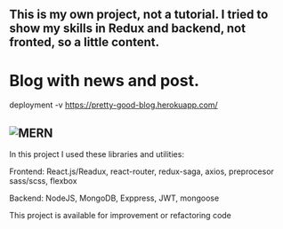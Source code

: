 This is my own project, not a tutorial. I tried to show my skills in Redux and backend, not fronted, so a little content.
---------
# Blog with news and post.

deployment -v
https://pretty-good-blog.herokuapp.com/

![MERN](https://encrypted-tbn0.gstatic.com/images?q=tbn:ANd9GcQAJomgC_rvOSvRBHllRpyXyBdKT-Pth-aWjNmhX58TwOq0x7Ac)
---
In this project I used these libraries and utilities:

Frontend:
React.js/Readux, react-router, redux-saga, axios, 
preprocesor sass/scss, flexbox

Backend:
NodeJS, MongoDB, Exppress, JWT, mongoose

This project is available for improvement or refactoring code


